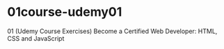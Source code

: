 # 01course-udemy01
01 (Udemy Course Exercises) Become a Certified Web Developer: HTML, CSS and JavaScript
